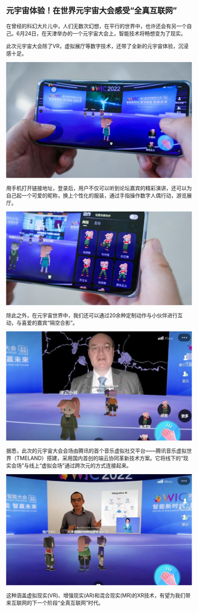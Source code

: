 ## 元宇宙体验！在世界元宇宙大会感受“全真互联网”

在曾经的科幻大片儿中，人们无数次幻想，在平行的世界中，也许还会有另一个自己。6月24日，在天津举办的一个元宇宙大会上，智能技术将畅想变为了现实。

此次元宇宙大会除了VR，虚拟展厅等数字技术，还带了全新的元宇宙体验，沉浸感十足。

![配图一](20220701102707.png)

用手机打开链接地址，登录后，用户不仅可以听到论坛嘉宾的精彩演讲，还可以为自己起一个可爱的昵称，换上个性化的服装，通过手指操作数字人偶行动，游览展厅。

![配图一](20220701102733.png)

除此之外，在元宇宙世界中，我们还可以通过20余种定制动作与小伙伴进行互动，与喜爱的嘉宾“隔空合影”。

![配图一](20220701102746.png)

据悉，此次的元宇宙大会会场由腾讯的首个音乐虚拟社交平台——腾讯音乐虚拟世界（TMELAND）搭建，采用国内首创的端云协同革新技术方案。它将线下的“现实会场”与线上“虚拟会场”通过跨次元的方式连接起来。

![配图一](0220701102755.png)


这种涵盖虚拟现实(VR)、增强现实(AR)和混合现实(MR)的XR技术，有望为我们带来互联网的下一个阶段“全真互联网”时代。